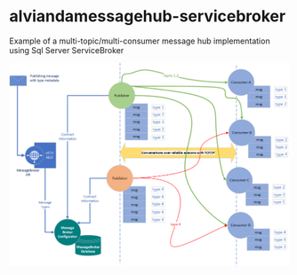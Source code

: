 # alviandamessagehub-servicebroker
Example of a multi-topic/multi-consumer message hub implementation using Sql Server ServiceBroker 

![](https://github.com/antongeorgescu/alviandamessagehub-servicebroker/blob/master/Documentation/Message_Broker_Components.png)
